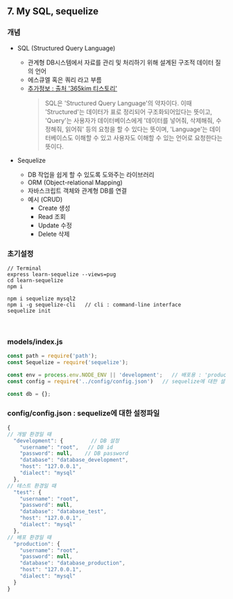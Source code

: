 ## **7. My SQL, sequelize**

### **개념**
* SQL (Structured Query Language)
	- 관계형 DB시스템에서 자료를 관리 및 처리하기 위해 설계된 구조적 데이터 질의 언어
	- 에스큐엘 혹은 쿼리 라고 부름
	- [추가정보 : 출처 '365kim 티스토리'](https://365kim.tistory.com/102)
		> SQL은 'Structured Query Language'의 약자이다. 이때 'Structured'는 데이터가 표로 정리되어 구조화되어있다는 뜻이고, 'Query'는 사용자가 데이터베이스에게 '데이터를 넣어줘, 삭제해줘, 수정해줘, 읽어줘' 등의 요청을 할 수 있다는 뜻이며, 'Language'는 데이터베이스도 이해할 수 있고 사용자도 이해할 수 있는 언어로 요청한다는 뜻이다.

* Sequelize
	- DB 작업을 쉽게 할 수 있도록 도와주는 라이브러리
	- ORM (Object-relational Mapping)
	- 자바스크립트 객체와 관계형 DB를 연결
	- 예시 (CRUD)
		- Create 생성
		- Read 조회
		- Update 수정
		- Delete 삭제

### **초기설정**
```
// Terminal
express learn-sequelize --views=pug
cd learn-sequelize
npm i

npm i sequelize mysql2
npm i -g sequelize-cli   // cli : command-line interface
sequelize init
```

<br>

### **models/index.js**
```javascript
const path = require('path');
const Sequelize = require('sequelize');

const env = process.env.NODE_ENV || 'development';   // 배포용 : 'production'
const config = require('../config/config.json')   // sequelize에 대한 설정파일

const db = {};
```

### **config/config.json** : sequelize에 대한 설정파일
```javascript
{
// 개발 환경일 때
  "development": {         // DB 설정
    "username": "root",   // DB id
    "password": null,    // DB password
    "database": "database_development",
    "host": "127.0.0.1",
    "dialect": "mysql"
  },
// 테스트 환경일 때
  "test": {
    "username": "root",
    "password": null,
    "database": "database_test",
    "host": "127.0.0.1",
    "dialect": "mysql"
  },
// 배포 환경일 때
  "production": {
    "username": "root",
    "password": null,
    "database": "database_production",
    "host": "127.0.0.1",
    "dialect": "mysql"
  }
}
```
